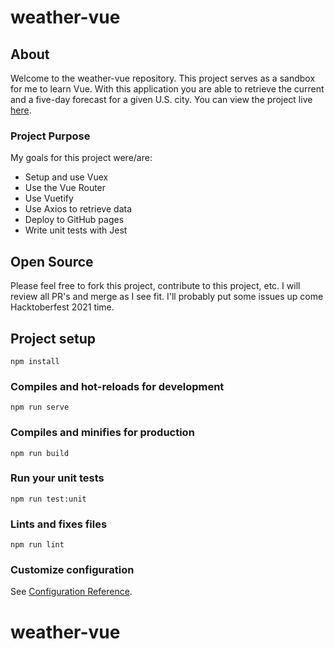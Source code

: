 # weather-vue

## About
Welcome to the weather-vue repository. This project serves as a sandbox for me to learn Vue. With this application you are able to retrieve the current and a five-day forecast for a given U.S. city. You can view the project live [here](https://jasonfritsche.github.io/weather-vue/).

### Project Purpose
My goals for this project were/are:
* Setup and use Vuex
* Use the Vue Router
* Use Vuetify
* Use Axios to retrieve data
* Deploy to GitHub pages
* Write unit tests with Jest

## Open Source
Please feel free to fork this project, contribute to this project, etc. I will review all PR's and merge as I see fit. I'll probably put some issues up come Hacktoberfest 2021 time.

## Project setup
```
npm install
```

### Compiles and hot-reloads for development
```
npm run serve
```

### Compiles and minifies for production
```
npm run build
```

### Run your unit tests
```
npm run test:unit
```

### Lints and fixes files
```
npm run lint
```

### Customize configuration
See [Configuration Reference](https://cli.vuejs.org/config/).
# weather-vue
